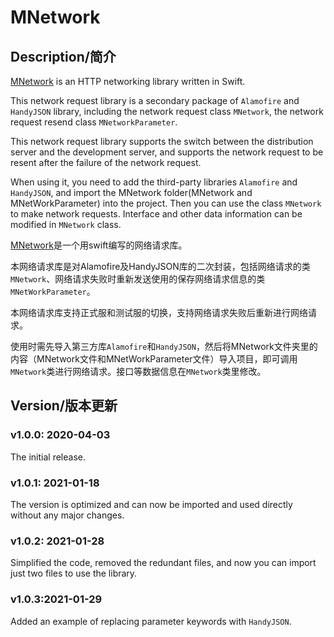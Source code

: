 # MNetwork
## Description/简介

[MNetwork](https://github.com/MichaelLynx/MNetwork) is an HTTP networking library written in Swift.

This network request library is a secondary package of `Alamofire` and `HandyJSON` library, including the network request class `MNetwork`, the network request resend class `MNetworkParameter`.

This network request library supports the switch between the distribution server and the development server, and supports the network request to be resent after the failure of the network request.

When using it, you need to add the third-party libraries ` Alamofire ` and ` HandyJSON `, and  import the MNetwork folder(MNetwork and MNetWorkParameter) into the project. Then you can use the class `MNetwork` to make network requests. Interface and other data information can be modified in `MNetwork` class.



[MNetwork](https://github.com/MichaelLynx/MNetwork)是一个用swift编写的网络请求库。

本网络请求库是对Alamofire及HandyJSON库的二次封装，包括网络请求的类`MNetwork`、网络请求失败时重新发送使用的保存网络请求信息的类`MNetWorkParameter`。

本网络请求库支持正式服和测试服的切换，支持网络请求失败后重新进行网络请求。

使用时需先导入第三方库`Alamofire`和`HandyJSON`，然后将MNetwork文件夹里的内容（MNetwork文件和MNetWorkParameter文件）导入项目，即可调用`MNetwork`类进行网络请求。接口等数据信息在`MNetwork`类里修改。




## Version/版本更新

### v1.0.0: 2020-04-03

The initial release.

### v1.0.1: 2021-01-18

The version is optimized and can now be imported and used directly without any major changes.

### v1.0.2: 2021-01-28

Simplified the code, removed the redundant files, and now you can import just two files to use the library.

### v1.0.3:2021-01-29

Added an example of replacing parameter keywords with `HandyJSON`. 

